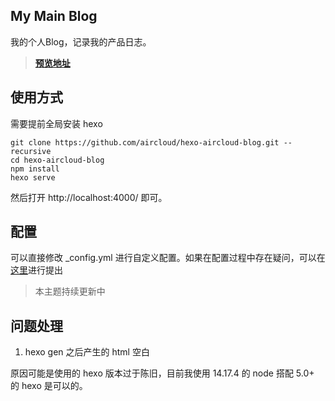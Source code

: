 ## My Main Blog

我的个人Blog，记录我的产品日志。


> [**预览地址**](https://doublepoint.github.io/mainblog/)

## 使用方式

需要提前全局安装 hexo

```
git clone https://github.com/aircloud/hexo-aircloud-blog.git --recursive
cd hexo-aircloud-blog
npm install
hexo serve
```

然后打开 http://localhost:4000/ 即可。

## 配置

可以直接修改 _config.yml 进行自定义配置。如果在配置过程中存在疑问，可以在[这里](https://github.com/aircloud/hexo-aircloud-blog/issues)进行提出

> 本主题持续更新中

## 问题处理

1. hexo gen 之后产生的 html 空白

原因可能是使用的 hexo 版本过于陈旧，目前我使用 14.17.4 的 node 搭配 5.0+ 的 hexo 是可以的。
